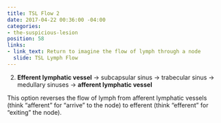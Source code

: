 ```yaml
---
title: TSL Flow 2
date: 2017-04-22 00:36:00 -04:00
categories:
- the-suspicious-lesion
position: 58
links:
- link_text: Return to imagine the flow of lymph through a node
  slide: TSL Lymph Flow
---
```


<ol start="2">
<li><strong>Efferent lymphatic vessel</strong> → subcapsular sinus → trabecular sinus → medullary sinuses → <strong>afferent lymphatic vessel</strong></li>
</ol>

This option reverses the flow of lymph from afferent lymphatic vessels (think “afferent” for “arrive” to the node) to efferent (think “efferent” for “exiting” the node).
